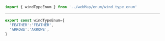 ```jsx
import { windTypeEnum } from '../webMap/enum/wind_type_enum'
```

---

```jsx
export const windTypeEnum={
  'FEATHER':'FEATHER',
  'ARROWS':'ARROWS',
}
```
